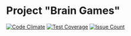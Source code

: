 # Project "Brain Games"

[![Code Climate](https://codeclimate.com/github/stratumforce/project-lvl1-s95/badges/gpa.svg)](https://codeclimate.com/github/stratumforce/project-lvl1-s95) [![Test Coverage](https://codeclimate.com/github/stratumforce/project-lvl1-s95/badges/coverage.svg)](https://codeclimate.com/github/stratumforce/project-lvl1-s95/coverage) [![Issue Count](https://codeclimate.com/github/stratumforce/project-lvl1-s95/badges/issue_count.svg)](https://codeclimate.com/github/stratumforce/project-lvl1-s95)
